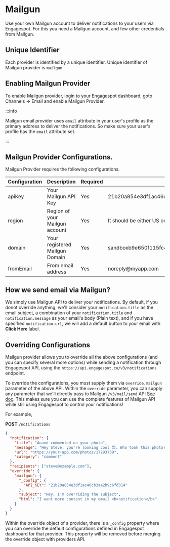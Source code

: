 # Mailgun

Use your own Mailgun account to deliver notifications to your users via Engagespot. For this you need a Mailgun account, and few other credentials from Mailgun.

## Unique Identifier

Each provider is identified by a unique identifier. Unique identifier of Mailgun provider is `mailgun`

## Enabling Mailgun Provider

To enable Mailgun provider, login to your Engagespot dashboard, goto Channels -> Email and enable Mailgun Provider.

:::info

Mailgun email provider uses `email` attribute in your user's profile as the primary address to deliver the notifications. So make sure your user's profile has the `email` attribute set.

:::

## Mailgun Provider Configurations.

Mailgun Provider requires the following configurations.

| Configuration | Description                    | Required | Example                                             |
| ------------- | ------------------------------ | -------- | --------------------------------------------------- |
| apiKey        | Your Mailgun API Key           | Yes      | 21b20a854e3df1ac46cb3aa2b9c6fd314                   |
| region        | Region of your Mailgun account | Yes      | It should be either US or EU                        |
| domain        | Your registered Mailgun Domain | Yes      | sandboxb9e650f115fc4f55beer32b60c33fc98.mailgun.org |
| fromEmail     | From email address             | Yes      | noreply@myapp.com                                   |

## How we send email via Mailgun?

We simply use Mailgun API to deliver your notifications. By default, if you donot override anything, we'll consider your `notification.title` as the email subject, a combination of your `notification.title` and `notification.message` as your email's body (Plain text), and if you have specified `notification.url`, we will add a default button to your email with **Click Here** label.

## Overriding Configurations

Mailgun provider allows you to override all the above configurations (and you can specify several more options) while sending a notification through Engagespot API, using the `https://api.engagespot.co/v3/notifications` endpoint.

To override the configurations, you must supply them via `override.mailgun` parameter of the above API. Within the `override` parameter, you can supply any parameter that we'll directly pass to Mailgun `/v3/mail/send` API [See doc](https://documentation.mailgun.com/en/latest/api-sending.html#sending). This makes sure you can use the complete features of Mailgun API while still using Engagespot to control your notifications!

For example,

**POST** `/notifications`

```json
{
  "notification": {
    "title": "Anand commented on your photo",
    "message": "Hey Steve, you're looking cool 😎. Who took this photo?",
    "url": "https://your-app.com/photos/17293739",
    "category": "comment"
  },
  "recipients": ["steve@example.com"],
  "override": {
    "mailgun": {
      "_config": {
        "API_KEY": "21b20a854e3df1ac46cb3aa2b9c6fd314"
      },
      "subject": "Hey, I'm overriding the subject",
      "html": "I want more content in my email <b>notification</b>"
    }
  }
}
```

Within the override object of a provider, there is a `_config` property where you can override the default configurations defined in Engagespot dashboard for that provider. This property will be removed before merging the override object with providers API.
